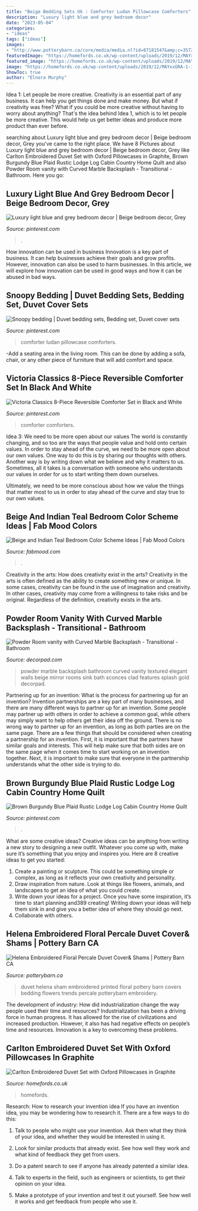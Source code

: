 ```yaml
---
title: "Beige Bedding Sets Uk : Comforter Ludan Pillowcase Comforters"
description: "Luxury light blue and grey bedroom decor"
date: "2023-05-04"
categories:
- "ideas"
tags: ["ideas"]
images:
- "http://www.potterybarn.ca/core/media/media.nl?id=87181547&amp;c=3572911&amp;h=54d1189fbc1695275bb5"
featuredImage: "https://homefords.co.uk/wp-content/uploads/2019/12/MAYxxGRA-1-1536x1024.jpg"
featured_image: "https://homefords.co.uk/wp-content/uploads/2019/12/MAYxxGRA-1-1536x1024.jpg"
image: "https://homefords.co.uk/wp-content/uploads/2019/12/MAYxxGRA-1-1536x1024.jpg"
ShowToc: true
author: "Elnora Murphy"
---
```



Idea 1: Let people be more creative.
Creativity is an essential part of any business. It can help you get things done and make money. But what if creativity was free? What if you could be more creative without having to worry about anything? That's the idea behind Idea 1, which is to let people be more creative. This would help us get better ideas and produce more product than ever before.

	

		
searching about Luxury light blue and grey bedroom decor | Beige bedroom decor, Grey you've came to the right place. We have 8 Pictures about Luxury light blue and grey bedroom decor | Beige bedroom decor, Grey like Carlton Embroidered Duvet Set with Oxford Pillowcases in Graphite, Brown Burgundy Blue Plaid Rustic Lodge Log Cabin Country Home Quilt and also Powder Room vanity with Curved Marble Backsplash - Transitional - Bathroom. Here you go:
		
    
## Luxury Light Blue And Grey Bedroom Decor | Beige Bedroom Decor, Grey

<img loading=lazy src="https://i.pinimg.com/736x/0f/94/3e/0f943edbad37b5a922b9bddacaadc72f.jpg" onerror="this.onerror=null;this.src='https://tse4.mm.bing.net/th?id=OIP.KaTdE5zeQWDLquNO6PUf2AHaFS&amp;pid=15.1';" alt="Luxury light blue and grey bedroom decor | Beige bedroom decor, Grey">

_Source: pinterest.com_

>. 

	

How innovation can be used in business
Innovation is a key part of business. It can help businesses achieve their goals and grow profits. However, innovation can also be used to harm businesses. In this article, we will explore how innovation can be used in good ways and how it can be abused in bad ways.

    
## Snoopy Bedding | Duvet Bedding Sets, Bedding Set, Duvet Cover Sets

<img loading=lazy src="https://i.pinimg.com/736x/bf/92/ee/bf92ee2b70899349b9dabc360d1e12c4.jpg" onerror="this.onerror=null;this.src='https://tse2.mm.bing.net/th?id=OIP.WdV2kplkF83G5tftsg_iXAHaHa&amp;pid=15.1';" alt="Snoopy bedding | Duvet bedding sets, Bedding set, Duvet cover sets">

_Source: pinterest.com_

>comforter ludan pillowcase comforters. 

	

-Add a seating area in the living room. This can be done by adding a sofa, chair, or any other piece of furniture that will add comfort and space.

    
## Victoria Classics 8-Piece Reversible Comforter Set In Black And White

<img loading=lazy src="https://i.pinimg.com/736x/77/5d/51/775d51a2e843c43e7438f905148a9803--bedroom-comforter-sets-queen-comforter-sets.jpg" onerror="this.onerror=null;this.src='https://tse4.mm.bing.net/th?id=OIP.kXImQpn3OvGJv_bEKCqAuwHaHa&amp;pid=15.1';" alt="Victoria Classics 8-Piece Reversible Comforter Set in Black and White">

_Source: pinterest.com_

>comforter comforters. 

	

Idea 3: We need to be more open about our values
The world is constantly changing, and so too are the ways that people value and hold onto certain values. In order to stay ahead of the curve, we need to be more open about our own values.
One way to do this is by sharing our thoughts with others. Another way is by writing down what we believe and why it matters to us. Sometimes, all it takes is a conversation with someone who understands our values in order for us to start writing them down ourselves.

Ultimately, we need to be more conscious about how we value the things that matter most to us in order to stay ahead of the curve and stay true to our own values.

    
## Beige And Indian Teal Bedroom Color Scheme Ideas | Fab Mood Colors

<img loading=lazy src="https://www.fabmood.com/inspiration/wp-content/uploads/2021/01/beige-indian-teal-color-hex-1-570x736.jpg" onerror="this.onerror=null;this.src='https://tse1.mm.bing.net/th?id=OIP.sgy-Srah9Qo3P8vVWCKsJwHaJk&amp;pid=15.1';" alt="Beige and Indian Teal Bedroom Color Scheme Ideas | Fab Mood Colors">

_Source: fabmood.com_

>. 

	

Creativity in the arts: How does creativity exist in the arts?
Creativity in the arts is often defined as the ability to create something new or unique. In some cases, creativity can be found in the use of imagination and creativity. In other cases, creativity may come from a willingness to take risks and be original. Regardless of the definition, creativity exists in the arts.

    
## Powder Room Vanity With Curved Marble Backsplash - Transitional - Bathroom

<img loading=lazy src="https://cdn.decorpad.com/photos/2015/07/25/powder-room-curved-marble-backsplash-gold-and-black-mirror-sconces.png" onerror="this.onerror=null;this.src='https://tse3.mm.bing.net/th?id=OIP.yKCWSyU_wJWnFpnWNYyvUwHaLH&amp;pid=15.1';" alt="Powder Room vanity with Curved Marble Backsplash - Transitional - Bathroom">

_Source: decorpad.com_

>powder marble backsplash bathroom curved vanity textured elegant walls beige mirror rooms sink bath sconces clad features splash gold decorpad. 

	

Partnering up for an invention: What is the process for partnering up for an invention?
Invention partnerships are a key part of many businesses, and there are many different ways to partner up for an invention. Some people may partner up with others in order to achieve a common goal, while others may simply want to help others get their idea off the ground. There is no wrong way to partner up for an invention, as long as both parties are on the same page.
There are a few things that should be considered when creating a partnership for an invention. First, it is important that the partners have similar goals and interests. This will help make sure that both sides are on the same page when it comes time to start working on an invention together. Next, it is important to make sure that everyone in the partnership understands what the other side is trying to do.

    
## Brown Burgundy Blue Plaid Rustic Lodge Log Cabin Country Home Quilt

<img loading=lazy src="https://i.pinimg.com/736x/8e/e3/a3/8ee3a35c8eab0bb696f52174e6574288.jpg" onerror="this.onerror=null;this.src='https://tse2.mm.bing.net/th?id=OIP.VT9thtEH77IMXn-xvxS0GQHaHa&amp;pid=15.1';" alt="Brown Burgundy Blue Plaid Rustic Lodge Log Cabin Country Home Quilt">

_Source: pinterest.com_

>. 

	

What are some creative ideas?
Creative ideas can be anything from writing a new story to designing a new outfit. Whatever you come up with, make sure it’s something that you enjoy and inspires you. Here are 8 creative ideas to get you started: 
1) Create a painting or sculpture. This could be something simple or complex, as long as it reflects your own creativity and personality. 
2) Draw inspiration from nature. Look at things like flowers, animals, and landscapes to get an idea of what you could create. 
3) Write down your ideas for a project. Once you have some inspiration, it’s time to start planning and389 creating! Writing down your ideas will help them sink in and give you a better idea of where they should go next. 
4) Collaborate with others.

    
## Helena Embroidered Floral Percale Duvet Cover&amp; Shams | Pottery Barn CA

<img loading=lazy src="http://www.potterybarn.ca/core/media/media.nl?id=87181547&amp;c=3572911&amp;h=54d1189fbc1695275bb5" onerror="this.onerror=null;this.src='https://tse1.mm.bing.net/th?id=OIP.Jy3R7606jMy-VINyXPtLNgHaGq&amp;pid=15.1';" alt="Helena Embroidered Floral Percale Duvet Cover&amp; Shams | Pottery Barn CA">

_Source: potterybarn.ca_

>duvet helena sham embroidered printed floral pottery barn covers bedding flowers trends percale potterybarn embroidery. 

	

The development of industry: How did industrialization change the way people used their time and resources?
Industrialization has been a driving force in human progress. It has allowed for the rise of civilizations and increased production. However, it also has had negative effects on people’s time and resources. Innovation is a key to overcoming these problems.

    
## Carlton Embroidered Duvet Set With Oxford Pillowcases In Graphite

<img loading=lazy src="https://homefords.co.uk/wp-content/uploads/2019/12/MAYxxGRA-1-1536x1024.jpg" onerror="this.onerror=null;this.src='https://tse1.mm.bing.net/th?id=OIP.LEk1DyRcYHdzm5hEErNgQAHaE8&amp;pid=15.1';" alt="Carlton Embroidered Duvet Set with Oxford Pillowcases in Graphite">

_Source: homefords.co.uk_

>homefords. 

	

Research: How to research your invention idea
If you have an invention idea, you may be wondering how to research it. There are a few ways to do this:
1. Talk to people who might use your invention. Ask them what they think of your idea, and whether they would be interested in using it.

2. Look for similar products that already exist. See how well they work and what kind of feedback they get from users.

3. Do a patent search to see if anyone has already patented a similar idea.

4. Talk to experts in the field, such as engineers or scientists, to get their opinion on your idea.

5. Make a prototype of your invention and test it out yourself. See how well it works and get feedback from people who use it.

